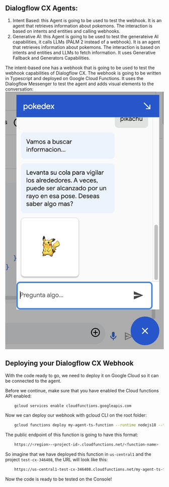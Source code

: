 ## Dialogflow CX Agents:
1. Intent Based: this Agent is going to be used to test the webhook. It is an agent that retrieves information about pokemons. The interaction is based on intents and entities and calling webhooks.
2. Generative AI: this Agent is going to be used to test the generateive AI capabilities, it calls LLMs (PALM 2 instead of a webhook). It is an agent that retrieves information about pokemons. The interaction is based on intents and entities and LLMs to fetch information. It uses Generative Fallback and Generators Capabilities.

The intent-based one has a webhook that is going to be used to test the webhook capabilities of Dialogflow CX. The webhook is going to be written in Typescript and deployed on Google Cloud Functions. It uses the Dialogflow Messenger to test the agent and adds visual elements to the conversation:
![image](/img/messenger.png)


## Deploying your Dialogflow CX Webhook

With the code ready to go, we need to deploy it on Google Cloud so it can be connected to the agent.

Before we continue, make sure that you have enabled the Cloud functions API enabled:

```bash
    gcloud services enable cloudfunctions.googleapis.com
```

Now we can deploy our webhook with gcloud CLI on the root folder:

```bash
    gcloud functions deploy my-agent-ts-function --runtime nodejs18 --trigger-http --entry-point HandleWebhookRequest
```

The public endpoint of this function is going to have this format:
```bash
    https://<region>-<project-id>.cloudfunctions.net/<function-name>
```

So imagine that we have deployed this function in `us-central1` and the project `test-cx-346408`, the URL will look like this:
```bash
    https://us-central1-test-cx-346408.cloudfunctions.net/my-agent-ts-function
```

Now the code is ready to be tested on the Console!
